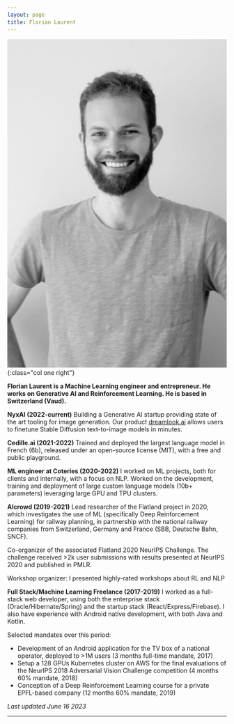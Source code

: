 ```yaml
---
layout: page
title: Florian Laurent
---
```


![Florian Laurent](img/florian-laurent.jpg){:class="col one right"}

**Florian Laurent is a Machine Learning engineer and entrepreneur. He works on Generative AI and Reinforcement Learning. He is based in Switzerland (Vaud).**

**NyxAI (2022-current)** 
Building a Generative AI startup providing state of the art tooling for image generation.
Our product [dreamlook.ai](https://dreamlook.ai/) allows users to finetune Stable Diffusion text-to-image models in minutes.

**Cedille.ai (2021-2022)**
Trained and deployed the largest language model in French (6b), released under an open-source license (MIT), with a free and public playground.

**ML engineer at Coteries (2020-2022)**
I worked on ML projects, both for clients and internally, with a focus on NLP. Worked on the development, training and deployment of large custom language models (10b+ parameters) leveraging large GPU and TPU clusters.

**AIcrowd (2019-2021)**
Lead researcher of the Flatland project in 2020, which investigates the use of ML (specifically Deep Reinforcement Learning) for railway planning, in partnership with the national railway companies from Switzerland, Germany and France (SBB, Deutsche Bahn, SNCF).

Co-organizer of the associated Flatland 2020 NeurIPS Challenge. The challenge received >2k user submissions with results presented at NeurIPS 2020 and published in PMLR.

Workshop organizer: I presented highly-rated workshops about RL and NLP

**Full Stack/Machine Learning Freelance (2017-2019)**
I worked as a full-stack web developer, using both the enterprise stack (Oracle/Hibernate/Spring) and the startup stack (React/Express/Firebase). I also have experience with Android native development, with both Java and Kotlin.

Selected mandates over this period:
- Development of an Android application for the TV box of a national operator, deployed to >1M users (3 months full-time mandate, 2017)
- Setup a 128 GPUs Kubernetes cluster on AWS for the final evaluations of the NeurIPS 2018 Adversarial Vision Challenge competition (4 months 60% mandate, 2018)
- Conception of a Deep Reinforcement Learning course for a private EPFL-based company (12 months 60% mandate, 2019)

*Last updated June 16 2023*

---

<span class="contacticon center">
	<a href="https://github.com/MasterScrat" target="_blank"><i class="fa fa-github-square"></i></a>
	<a href="https://www.reddit.com/user/MasterScrat/" target="_blank"><i class="fa fa-reddit-square"></i></a>
	<a href="https://twitter.com/MasterScrat" target="_blank"><i class="fa fa-twitter-square"></i></a>
	<a href="https://www.linkedin.com/in/florianlaurent/" target="_blank"><i class="fa fa-linkedin-square"></i></a>
</span>
